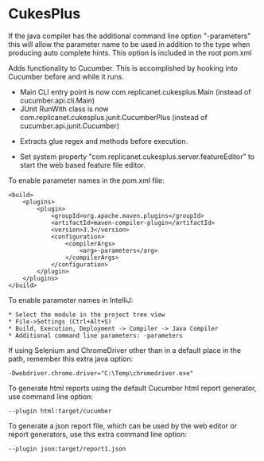 CukesPlus
=========

If the java compiler has the additional command line option "-parameters" this will allow the parameter name to be used in addition to the type when producing auto complete hints.
This option is included in the root pom.xml

Adds functionality to Cucumber. This is accomplished by hooking into Cucumber before and while it runs.

- Main CLI entry point is now com.replicanet.cukesplus.Main (instead of cucumber.api.cli.Main)
- JUnit RunWith class is now com.replicanet.cukesplus.junit.CucumberPlus (instead of cucumber.api.junit.Cucumber)

* Extracts glue regex and methods before execution.

* Set system property "com.replicanet.cukesplus.server.featureEditor" to start the web based feature file editor.

To enable parameter names in the pom.xml file:

	<build>
		<plugins>
			<plugin>
				<groupId>org.apache.maven.plugins</groupId>
				<artifactId>maven-compiler-plugin</artifactId>
				<version>3.3</version>
				<configuration>
					<compilerArgs>
						<arg>-parameters</arg>
					</compilerArgs>
				</configuration>
			</plugin>
		</plugins>
	</build>


To enable parameter names in IntelliJ:

	* Select the module in the project tree view
	* File->Settings (Ctrl+Alt+S)
	* Build, Execution, Deployment -> Compiler -> Java Compiler
	* Additional command line parameters: -parameters



If using Selenium and ChromeDriver other than in a default place in the path, remember this extra java option:

    -Dwebdriver.chrome.driver="C:\Temp\chromedriver.exe"



To generate html reports using the default Cucumber html report generator, use command line option: 

    --plugin html:target/cucumber



To generate a json report file, which can be used by the web editor or report generators, use this extra command line option:

    --plugin json:target/report1.json
